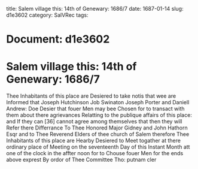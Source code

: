 title: Salem village this: 14th of Genewary: 1686/7
date: 1687-01-14
slug: d1e3602
category: SalVRec
tags: 




# Document: d1e3602


# Salem village this: 14th of Genewary: 1686/7

Thee Inhabitants of this place are Desiered to take notis that wee are Informed that Joseph Hutchinson Job Swinaton Joseph Porter and Daniell Andrew: Doe Desier that fouer Men may bee Chosen for to transact with them about there agrievances Relatting to the publique affairs of this place: and If they can [36] cannot agree among themselves that then they will Refer there Differrance To Thee Honored Major Gidney and John Hathorn Esqr and to Thee Reverend Elders of thee church of Salem therefore Thee Inhabitants of this place are Hearby Desiered to Meet togather at there ordinary place of Meeting on the seventeenth Day of this Instant Month att one of the clock in the affter noon for to Chouse fouer Men for the ends above exprest By ordor of Thee Committee Tho: putnam cler
